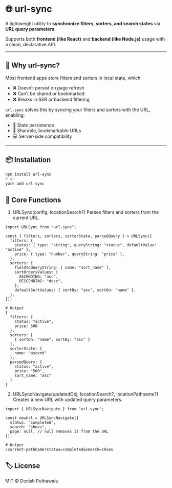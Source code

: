# 🌐 url-sync

A lightweight utility to **synchronize filters, sorters, and search states** via **URL query parameters**.

Supports both **frontend (like React)** and **backend (like Node.js)** usage with a clean, declarative API.

---

## 🚀 Why url-sync?

Most frontend apps store filters and sorters in local state, which:

- ❌ Doesn’t persist on page refresh
- ❌ Can’t be shared or bookmarked
- ❌ Breaks in SSR or backend filtering

`url-sync` solves this by syncing your filters and sorters with the URL, enabling:

- 🔄 State persistence
- 🔗 Sharable, bookmarkable URLs
- 💻 Server-side compatibility

---

## 📦 Installation

```bash
npm install url-sync
# or
yarn add url-sync
````
## 🧠 Core Functions

1. URLSync(config, locationSearch?)
Parses filters and sorters from the current URL.

````
import URLSync from "url-sync";

const { filters, sorters, sorterState, parsedQuery } = URLSync({
  filters: {
    status: { type: "string", queryString: "status", defaultValue: "active" },
    price: { type: "number", queryString: "price" },
  },
  sorters: {
    fieldToQueryString: { name: "sort_name" },
    sortOrdersValues: {
      ASCENDING: "asc",
      DESCENDING: "desc",
    },
    defaultSortValues: { sortBy: "asc", sortOn: "name" },
  },
});

# Output
{
  filters: {
    status: "active",
    price: 500
  },
  sorters: [
    { sortOn: "name", sortBy: "asc" }
  ],
  sorterState: {
    name: "ascend"
  },
  parsedQuery: {
    status: "active",
    price: "500",
    sort_name: "asc"
  }
}

````

2. URLSyncNavigate(updatedObj, locationSearch?, locationPathname?)
Creates a new URL with updated query parameters.

````
import { URLSyncNavigate } from "url-sync";

const newUrl = URLSyncNavigate({
  status: "completed",
  search: "shoes",
  page: null, // null removes it from the URL
});

# Output 
/current-pathname?status=completed&search=shoes
````


## 🏷 License
MIT © Denish Puthawala
